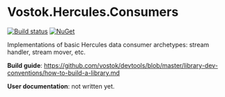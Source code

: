 # Vostok.Hercules.Consumers

[![Build status](https://ci.appveyor.com/api/projects/status/github/vostok/hercules-consumers?svg=true&branch=master)](https://ci.appveyor.com/project/vostok/hercules.consumers/branch/master)
[![NuGet](https://img.shields.io/nuget/v/Vostok.Hercules.Consumers.svg)](https://www.nuget.org/packages/Vostok.Hercules.Consumers)

Implementations of basic Hercules data consumer archetypes: stream handler, stream mover, etc.


**Build guide**: https://github.com/vostok/devtools/blob/master/library-dev-conventions/how-to-build-a-library.md

**User documentation**: not written yet.
